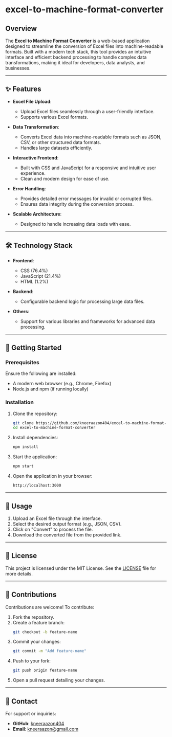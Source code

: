 # excel-to-machine-format-converter  

## Overview  

The **Excel to Machine Format Converter** is a web-based application designed to streamline the conversion of Excel files into machine-readable formats. Built with a modern tech stack, this tool provides an intuitive interface and efficient backend processing to handle complex data transformations, making it ideal for developers, data analysts, and businesses.  

---

## ✨ Features  

- **Excel File Upload**:  
  - Upload Excel files seamlessly through a user-friendly interface.  
  - Supports various Excel formats.  

- **Data Transformation**:  
  - Converts Excel data into machine-readable formats such as JSON, CSV, or other structured data formats.  
  - Handles large datasets efficiently.  

- **Interactive Frontend**:  
  - Built with CSS and JavaScript for a responsive and intuitive user experience.  
  - Clean and modern design for ease of use.  

- **Error Handling**:  
  - Provides detailed error messages for invalid or corrupted files.  
  - Ensures data integrity during the conversion process.  

- **Scalable Architecture**:  
  - Designed to handle increasing data loads with ease.  

---

## 🛠️ Technology Stack  

- **Frontend**:  
  - CSS (76.4%)  
  - JavaScript (21.4%)  
  - HTML (1.2%)  

- **Backend**:  
  - Configurable backend logic for processing large data files.  

- **Others**:  
  - Support for various libraries and frameworks for advanced data processing.  

---

## 🚀 Getting Started  

### Prerequisites  

Ensure the following are installed:  
- A modern web browser (e.g., Chrome, Firefox)  
- Node.js and npm (if running locally)  

### Installation  

1. Clone the repository:  
   ```bash  
   git clone https://github.com/kneeraazon404/excel-to-machine-format-converter.git  
   cd excel-to-machine-format-converter  
   ```  

2. Install dependencies:  
   ```bash  
   npm install  
   ```  

3. Start the application:  
   ```bash  
   npm start  
   ```  

4. Open the application in your browser:  
   ```  
   http://localhost:3000  
   ```  

---

## 🔧 Usage  

1. Upload an Excel file through the interface.  
2. Select the desired output format (e.g., JSON, CSV).  
3. Click on "Convert" to process the file.  
4. Download the converted file from the provided link.  

---

## 📜 License  

This project is licensed under the MIT License. See the [LICENSE](LICENSE) file for more details.  

---

## 🤝 Contributions  

Contributions are welcome! To contribute:  

1. Fork the repository.  
2. Create a feature branch:  
   ```bash  
   git checkout -b feature-name  
   ```  
3. Commit your changes:  
   ```bash  
   git commit -m "Add feature-name"  
   ```  
4. Push to your fork:  
   ```bash  
   git push origin feature-name  
   ```  
5. Open a pull request detailing your changes.  

---

## 📧 Contact  

For support or inquiries:  
- **GitHub**: [kneeraazon404](https://github.com/kneeraazon404)  
- **Email**: kneeraazon@gmail.com  
```
